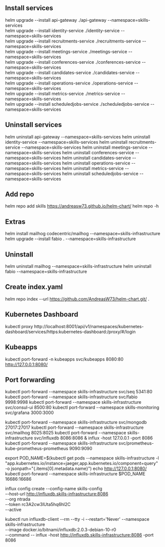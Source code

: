## Install services
helm upgrade --install api-gateway ./api-gateway --namespace=skills-services  
helm upgrade --install identity-service ./identity-service --namespace=skills-services  
helm upgrade --install recruitments-service ./recruitments-service --namespace=skills-services  
helm upgrade --install meetings-service ./meetings-service --namespace=skills-services  
helm upgrade --install conferences-service ./conferences-service --namespace=skills-services  
helm upgrade --install candidates-service ./candidates-service --namespace=skills-services  
helm upgrade --install operations-service ./operations-service --namespace=skills-services  
helm upgrade --install metrics-service ./metrics-service --namespace=skills-services  
helm upgrade --install scheduledjobs-service ./scheduledjobs-service --namespace=skills-services  

## Uninstall services

helm uninstall api-gateway --namespace=skills-services
helm uninstall identity-service --namespace=skills-services
helm uninstall recruitments-service --namespace=skills-services
helm uninstall meetings-service --namespace=skills-services
helm uninstall conferences-service --namespace=skills-services
helm uninstall candidates-service --namespace=skills-services
helm uninstall operations-service --namespace=skills-services
helm uninstall metrics-service --namespace=skills-services
helm uninstall scheduledjobs-service --namespace=skills-services

## Add repo
helm repo add skills https://andreasw73.github.io/helm-chart/
helm repo -h

## Extras  
helm install mailhog codecentric/mailhog --namespace=skills-infrastructure
helm upgrade --install fabio . --namespace=skills-infrastructure
  

## Uninstall

helm uninstall mailhog --namespace=skills-infrastructure
helm uninstall fabio --namespace=skills-infrastructure

## Create index.yaml
helm repo index --url https://github.com/AndreasW73/helm-chart.git/ .

  

## Kubernetes Dashboard
kubectl proxy
http://localhost:8001/api/v1/namespaces/kubernetes-dashboard/services/https:kubernetes-dashboard:/proxy/#/login

## Kubeapps
kubectl port-forward -n kubeapps svc/kubeapps 8080:80
http://127.0.0.1:8080/

## Port forwarding
kubectl port-forward --namespace skills-infrastructure svc/seq 5341:80
kubectl port-forward --namespace skills-infrastructure svc/fabio 9998:9998
kubectl port-forward --namespace skills-infrastructure svc/consul-ui 8500:80
kubectl port-forward --namespace skills-monitoring  svc/grafana 3000:3000

kubectl port-forward --namespace skills-infrastructure svc/mongodb 27017:27017
kubectl port-forward --namespace skills-infrastructure svc/mailhog 8025:8025
kubectl port-forward --namespace skills-infrastructure svc/influxdb 8086:8086 & influx -host 127.0.0.1 -port 8086
kubectl port-forward --namespace skills-infrastructure svc/prometheus-kube-prometheus-prometheus 9090:9090


export POD_NAME=$(kubectl get pods --namespace skills-infrastructure -l "app.kubernetes.io/instance=jaeger,app.kubernetes.io/component=query" -o jsonpath="{.items[0].metadata.name}")
echo http://127.0.0.1:8080/
kubectl port-forward --namespace skills-infrastructure $POD_NAME 16686:16686


influx config create --config-name skills-config \
--host-url http://influxdb.skills-infrastructure:8086 \
--org ntrada \
--token  rc3A2cw3lUta5hq6hl2C\
--active

kubectl run influxdb-client --rm --tty -i --restart='Never' --namespace skills-infrastructure  \
      --image docker.io/bitnami/influxdb:2.0.3-debian-10-r0 \
      --command -- influx -host http://influxdb.skills-infrastructure:8086 -port 8086


